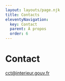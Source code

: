 ```yaml
---
layout: layouts/page.njk
title: Contacts
eleventyNavigation:
  key: Contact
  parent: À propos
  order: 6
---
```

# Contact
<cct@interieur.gouv.fr>
